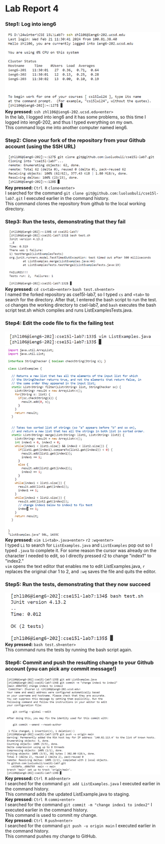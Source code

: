 # Lab Report 4
### Step1: Log into ieng6
![Image](screenshot1.png)  
**Key pressed:** `ssh zhl106@ieng6-202.ucsd.edu<enter>`  
In the lab, I logged into ieng6 and it has some problems, so this time I logged into ieng6-202, and thus I typed everything on my own.  
This command logs me into another computer named ieng6.
### Step2: Clone your fork of the repository from your Github account (using the SSH URL)
![Image](screenshot2.png)  
**Key pressed:** `Ctrl R` `clone<enter>`  
I searched for the command `git clone git@github.com:luoluobuli/cse15l-lab7.git` I executed earlier in the command history.  
This command clones the repository from github to the local working directory.
### Step3: Run the tests, demonstrating that they fail
![Image](screenshot3.png)  
**Key pressed:** `cd cs<tab><enter>` `bash test.sh<enter>`  
I named the forked repository as cse15l-lab7, so I typed `cs` and `<tab>` to search for the directory. After that, I entered the bash script to run the test.  
`cd` changes the working directory to csel-lab7, and `bash` executes the bash script test.sh which compiles and runs ListExamplesTests.java.
### Step4: Edit the code file to fix the failing test
![Image](screenshot4-2.png)  
![Image](screenshot4-1.png)  
**Key pressed:** `vim Li<tab>.java<enter>` `r2` `:wq<enter>`  
I typed `Li` to search for `ListExamples.java` and `ListExamples` pop out so I typed `.java` to complete it. For some reason the cursor was already on the character I needed to edit, so I directly pressed r2 to change "index1" to "index2."  
`vim` opens the text editor that enables me to edit ListExamples.java, `r` replaces the original char 1 to 2, and `:wq` saves the file and quits the editor.
### Step5: Run the tests, demonstrating that they now succeed
![Image](screenshot5.png)  
**Key pressed:** `bash test.sh<enter>`  
This command runs the tests by running the bash script again.
### Step6: Commit and push the resulting change to your Github account (you can pick any commit message!)
![Image](screenshot6.png)  
**Key pressed:** `Ctrl R` `add<enter>`  
I searched for the command `git add ListExamples.java` I executed earlier in the command history.  
This command adds the updated ListExample.java to staging.  
**Key pressed:** `Ctrl R` `commi<enter>`  
I searched for the command `git commit -m "change index1 to index2"` I executed earlier in the command history.  
This command is used to commit my change.  
**Key pressed:** `Ctrl R` `push<enter>`  
I searched for the command `git push -u origin main` I executed earlier in the command history.  
This command pushes my change to GitHub.
